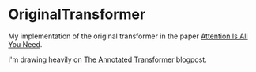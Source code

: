 # OriginalTransformer
My implementation of the original transformer in the paper [Attention Is All You Need](https://arxiv.org/abs/1706.03762).

I'm drawing heavily on [The Annotated Transformer](https://nlp.seas.harvard.edu/annotated-transformer/) blogpost.
